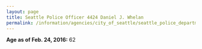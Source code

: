 ```yaml
---
layout: page
title: Seattle Police Officer 4424 Daniel J. Whelan
permalink: /information/agencies/city_of_seattle/seattle_police_department/copbook/4424/
---
```


**Age as of Feb. 24, 2016:** 62
